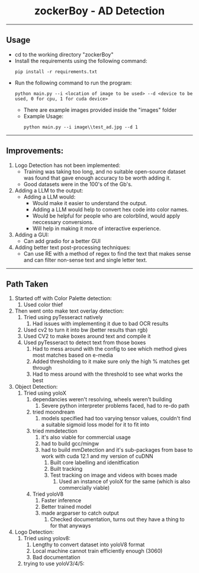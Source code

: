 <h1 align="center">
zockerBoy - AD Detection
</h1>

<hr/>

## Usage

- cd to the working directory "zockerBoy"
- Install the requirements using the following command:
    ```
    pip install -r requirements.txt
    ```
- Run the following command to run the program:
    ```
    python main.py --i <location of image to be used> --d <device to be used, 0 for cpu, 1 for cuda device> 
    ```
    - There are example images provided inside the "images" folder
    - Example Usage:
        ```
        python main.py --i image\\test_ad.jpg --d 1
        ```

<hr/>

## Improvements:
1. Logo Detection has not been implemented:
    - Training was taking too long, and no suitable open-source dataset was found that gave enough accuracy to be worth adding it.
    - Good datasets were in the 100's of the Gb's.
2. Adding a LLM to the output:
    - Adding a LLM would:
        - Would make it easier to understand the output.
        - Adding a LLM would help to convert hex code into color names.
        - Would be helpful for people who are colorblind, would apply neccessary conversions.
        - Will help in making it more of interactive experience.
3. Adding a GUI:
    - Can add gradio for a better GUI
4. Adding better text post-processing techniques:
    - Can use RE with a method of regex to find the text that makes sense and can filter non-sense text and single letter text.

<hr/>

## Path Taken
1. Started off with Color Palette detection:
    1. Used color thief
2. Then went onto make text overlay detection:
    1. Tried using pyTesseract natively
        1. Had issues with implementing it due to bad OCR results
    2. Used cv2 to turn it into bw (better results than rgb)
    3. Used CV2 to make boxes around text and compile it
    4. Used pyTesseract to detect text from those boxes
        1. Had to mess around with the config to see which method gives most matches based on e-media
        2. Added thresholding to it make sure only the high % matches get through
        3. Had to mess around with the threshold to see what works the best
3. Object Detection:
    1. Tried using yoloX
        1. dependancies weren't resolving, wheels weren't building
            1. Severe python interpreter problems faced, had to re-do path
        2. tried moondream
            1. models specified had too varying tensor values, couldn't find a suitable sigmoid loss model for it to fit into
        3. tried mmdetection
            1. it's also viable for commercial usage
            2. had to build gcc/mingw
            3. had to build mmDetection and it's sub-packages from base to work with cuda 12.1 and my version of cuDNN
                1. Built core labelling and idenitfication
                2. Built tracking
                3. Test tracking on image and videos with boxes made
                    1. Used an instance of yoloX for the same (which is also commercially viable)
        4. Tried yoloV8
            1. Faster inference
            2. Better trained model
            3. made argparser to catch output
                1. Checked documentation, turns out they have a thing to for that anyways
4. Logo Detection:
    1. Tried using yolov8:
        1. Lengthy to convert dataset into yoloV8 format
        2. Local machine cannot train efficiently enough (3060)
        3. Bad documentation
    2. trying to use yoloV3/4/5:
